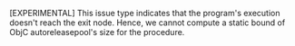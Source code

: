 \[EXPERIMENTAL\] This issue type indicates that the program's execution doesn't reach the exit
node. Hence, we cannot compute a static bound of ObjC autoreleasepool's size for the procedure.
